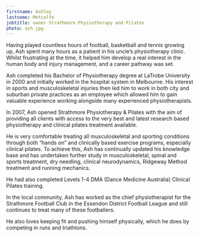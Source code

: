 ```yaml
---
firstname: Ashley
lastname: Metcalfe
jobtitle: owner Strathmore Physiotherapy and Pilates
photo: ash.jpg
---
```

Having played countless hours of football, basketball and tennis growing up, Ash spent many hours as a patient in his uncle’s physiotherapy clinic.  Whilst frustrating at the time, it helped him develop a real interest in the human body and injury management, and a career pathway was set.
 
Ash completed his Bachelor of Physiotherapy degree at LaTrobe University in 2000 and initially worked in the hospital system in Melbourne.  His interest in sports and musculoskeletal injuries then led him to work in both city and suburban private practices as an employee which allowed him to gain valuable experience working alongside many experienced physiotherapists.
 
In 2007, Ash opened Strathmore Physiotherapy & Pilates with the aim of providing all clients with access to the very best and latest research based physiotherapy and clinical pilates treatment available.  

He is very comfortable treating all musculoskeletal and sporting conditions through both “hands on” and clinically based exercise programs, especially clinical pilates. To achieve this, Ash has continually updated his knowledge base and has undertaken further study in musculoskeletal, spinal and sports treatment, dry needling, clinical neurodynamics, Ridgeway Method treatment and running mechanics.  

He had also completed Levels 1-4 DMA (Dance Medicine Australia) Clinical Pilates training.
 
In the local community, Ash has worked as the chief physiotherapist for the Strathmore Football Club in the Essendon District Football League and still continues to treat many of these footballers.  

He also loves keeping fit and pushing himself physically, which he does by competing in runs and triathlons.

